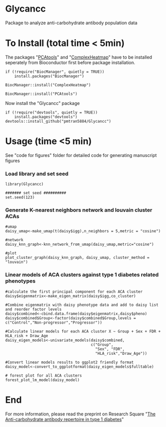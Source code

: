 # Glycancc
Package to analyze anti-carbohydrate antibody population data

# To Install (total time < 5min)
The packages "[PCAtools](https://bioconductor.org/packages/release/bioc/html/PCAtools.html)" and "[ComplexHeatmap](https://www.bioconductor.org/packages/release/bioc/html/ComplexHeatmap.html)" have to be installed seperately from Bioconductor first before package installation.
```
if (!require("BiocManager", quietly = TRUE))
    install.packages("BiocManager")

BiocManager::install("ComplexHeatmap")

BiocManager::install("PCAtools")
```
Now install the "Glycancc" package
```
if (!require("devtools", quietly = TRUE))
    install.packages("devtools")
devtools::install_github("pmtran5884/Glycancc")
```

# Usage (time <5 min)
See "code for figures" folder for detailed code for generating manuscript figures

### Load library and set seed
```
library(Glycancc)

####### set seed ##########
set.seed(123)
```

### Generate K-nearest neighbors network and louvain cluster ACAs
```
#umap
daisy_umap<-make_umap(t(daisy$igg),n_neighbors = 5,metric = "cosine")

#network
daisy_knn_graph<-knn_network_from_umap(daisy_umap,metric="cosine")

#plot
plot_cluster_graph(daisy_knn_graph, daisy_umap, cluster_method = "louvain")
```

### Linear models of ACA clusters against type 1 diabetes related phenotypes
```
#calculate the first principal component for each ACA cluster
daisy$eigenmatrix<-make_eigen_matrix(daisy$igg,co_cluster)

#Combine eigenmatrix with daisy phenotype data and add to daisy list and reorder factor levels
daisy$combined<-cbind.data.frame(daisy$eigenmatrix,daisy$pheno)
daisy$combined$Group<-factor(daisy$combined$Group,levels = c("Control","Non-progressor","Progressor"))

#Calculate linear models for each ACA cluster X ~ Group + Sex + FDR + HLA_risk + Draw_Age
daisy_eigen_models<-univariate_models(daisy$combined,
                                      c("Group", 
                                        "Sex", "FDR", 
                                        "HLA_risk","Draw_Age"))
                                        
#Convert linear models results to ggplot2 friendly format                                        
daisy_model<-convert_to_ggplotformat(daisy_eigen_models$fulltable)

# forest plot for all ACA clusters
forest_plot_lm_model(daisy_model)
```

# End
For more information, please read the preprint on Research Square "[The Anti-carbohydrate antibody repertoire in type 1 diabetes](https://assets.researchsquare.com/files/rs-1490184/v1_covered.pdf?c=1649958275)"
